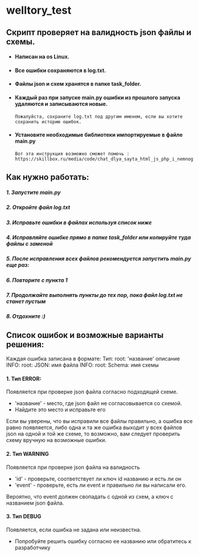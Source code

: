 # welltory_test
## Скрипт проверяет на валидность json файлы и схемы. 

+ #### Написан на  os Linux.
+ #### Все ошибки сохраняются в log.txt. 
+ #### Файлы json и схем хранятся в папке task_folder.
+ #### Каждый раз при запуске main.py ошибки из прошлого запуска удаляются и записываются новые. 
      Пожалуйста, сохраните log.txt под другим именем, если вы хотите сохранить историю ошибок.
+ #### Установите необходимые библиотеки импортируемые в файлe main.py
      Вот эта инструкция возможно сможет помочь : https://skillbox.ru/media/code/chat_dlya_sayta_html_js_php_i_nemnogo_ajax/

## Как нужно работать:

##### 1. Запустите main.py
##### 2. Откройте файл log.txt
##### 3. Исправьте ошибки в файлах используя список ниже
##### 4. Исправляйте ошибке прямо в папке task_folder или копируйте туда файлы с заменой
##### 5. После исправления всех файлов рекомендуется запустить main.py еще раз: 
##### 6. Повторите с пункта 1
##### 7. Продолжайте выполнять пункты до тех пор, пока файл log.txt не станет пустым
##### 8. Отдохните :)

## Список ошибок и возможные варианты решения:
Каждая ошибка записана в формате: 
Тип: root: 'название' описание
INFO: root: JSON: имя файла
INFO: root: Schema: имя схемы

#### 1. Тип ERROR:
   Появляется при проверке json файла согласно подходящей схеме. 
   + 'название' - место, где json файл не согласовывается со схемой.
   + Найдите это место и исправьте его
   
   Если вы уверены, что вы исправили все файлы правильно, а ошибка все равно появляется,
   либо одна и та же ошибка выходит у всех файлов json на одной и той же схеме,
   то возможно, вам следует проверить схему вручную на возможные ошибки.
 
#### 2. Тип WARNING
  Появляется при проверке json файла на валидность
  + 'id' - проверьте, соответствует ли ключ id названию и есть ли он
  + 'event' - проверьте, есть ли event и правильно ли вы написали его. 
  
  Вероятно, что event должен свопадать с одной из схем, а ключ с названием json файла.
  
  
#### 3. Тип DEBUG
  Появляется, если ошибка не задана или неизвестна. 
  + Попробуйте решить ошибку согласно ее названию или обратитесь к разработчику